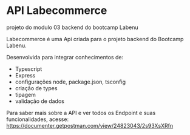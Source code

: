 # API Labecommerce

projeto do modulo 03 backend do bootcamp Labenu

Labecommerce é uma Api criada para o projeto backend do Bootcamp Labenu.

Desenvolvida para integrar conhecimentos de:
 * Typescript 
 * Express 
 * configurações node, package.json, tsconfig 
 * criação de types 
 * tipagem 
 * validação de dados 
 
Para saber mais sobre a API e ver todos os Endpoint e suas funcionalidades, acesse: <https://documenter.getpostman.com/view/24823043/2s93XsXRfn>
